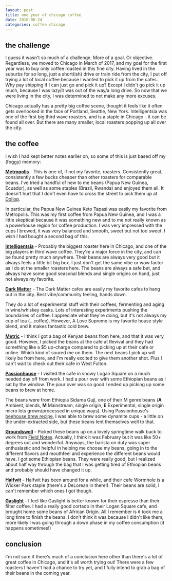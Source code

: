 ```yaml
---
layout: post
title: one year of chicago coffee
date: 2018-06-24
categories: coffee chicago
---
```


## the challenge

I guess it wasn't so much of a challenge. More of a goal. Or objective. Regardless, we moved to Chicago in March of 2017, and my goal for the first year was to buy only coffee roasted in this fine city. Having lived in the suburbs for so long, just a short(ish) drive or train ride from the city, I put off trying a lot of local coffee because I wanted to pick it up from the cafes. Why pay shipping if I can just go and pick it up? Except I didn't go pick it up much, because I was lazy/it was out of the way/a long drive. So now that we were living in the city, I was determined to not make any more excuses. 

Chicago actually has a pretty big coffee scene, thought it feels like it often gets overlooked in the face of Portland, Seattle, New York. Intelligentsia was one of the first big third wave roasters, and is a staple in Chicago - it can be found all over. But there are many smaller, local roasters popping up all over the city. 

## the coffee

I wish I had kept better notes earlier on, so some of this is just based off my (foggy) memory:

**[Metropolis](https://www.metropoliscoffee.com)** - This is one of, if not my favorite, roasters. Consistently great, consistently a few bucks cheaper than other roasters for comparable beans. I've tried a handful of new to me beans (Papua New Guinea, Ecuador), as well as some staples (Brazil, Rwanda) and enjoyed them all. It doesn't hurt that I don't even have to cross the street to pick them up at [Dollop](https://www.dollopcoffee.com/).

In particular, the Papua New Guinea Keto Tapasi was easily my favorite from Metropolis. This was my first coffee from Papua New Guinea, and I was a little skeptical because it was something new and to me not really known as a powerhouse region for coffee production. I was very impressed with the cups I brewed, it was very balanced and smooth, sweet but not too sweet. I wish I had bought a second bag of this.

**[Intelligentsia](https://www.intelligentsiacoffee.com)** - Probably the biggest roaster here in Chicago, and one of the big players in third wave coffee. They're a major force in the city, and can be found pretty much anywhere. Their beans are always very good but it always feels a little bit big box. I just don't get the same vibe or wow factor as I do at the smaller roasters here. The beans are always a safe bet, and always have some good seasonal blends and single origins on hand, just not always my favorite. 

**[Dark Matter](https://www.darkmattercoffee.com)** - The Dark Matter cafes are easily my favorite cafes to hang out in the city. Best vibe/community feeling, hands down. 

They do a lot of experimental stuff with their coffees, fermenting and aging in wine/whiskey casks. Lots of interesting experiments pushing the boundaries of coffee. I appreciate what they're doing, but it's not always my cup of tea (...coffee). However, A Love Supreme is my favorite house style blend, and it makes fantastic cold brew. 

**[Metric](https://metriccoffee.com/)** - I think I got a bag of Kenyan beans from here, and that it was very good. However, I picked the beans at the cafe at Revival and they had something like a $5 up-charge compared to picking up at their cafe or online. Which kind of soured me on them. The next beans I pick up will likely be from here, and I'm really excited to give them another shot. Plus I can't wait to check out their cafe in West Fulton.

**[Passionhouse](http://www.passionhousecoffee.com)** - I visited the cafe in snowy Logan Square on a much needed day off from work. I had a pour over with some Ethiopian beans as I sat by the window. The pour over was so good I ended up picking up some beans to brew at home. 

The beans were from Ethiopia Sidama Guji, one of their M genre beans (**A** Ambient, blends, **M** Mainstream, single origin, **E** Experimental, single origin micro lots grown/processed in unique ways). Using Passionhouse's [beehouse brew recipe](http://www.passionhousecoffee.com/beehouse), I was able to brew some dynamite cups - a little on the under-extracted side, but these beans lent themselves well to that. 

**[Groundswell](https://groundswellcoffeeroasters.com)** - Picked these beans up on a lovely springtime walk back to work from [Field Notes](https://fieldnotesbrand.com/). Actually, I think it was February but it was like 50+ degrees out and wonderful. Anyways, the barista on duty was super enthusiastic and helpful in helping me choose my beans, going in to the different flavors and mouthfeel and experience the different beans would have. I got some Ethiopian beans. They were really good, but I realized about half way through the bag that I was getting tired of Ethiopian beans and probably should have changed it up. 

**[Halfwit](https://www.halfwitcoffee.com)** - Halfwit has been around for a while, and their cafe Wormhole is a Wicker Park staple (there's a DeLorean in there!). Their beans are solid, I can't remember which ones I got though.

**[Gaslight](https://gaslightcoffeeroasters.com)** - I feel like Gaslight is better known for their espresso than their filter coffee. I had a really good cortado in their Logan Square cafe, and brought home some beans of African Origin. All I remember is it took me a long time to finish the beans. I don't think it was because I didn't like them, more likely I was going through a down phase in my coffee consumption (it happens sometimes!)

## conclusion

I'm not sure if there's much of a conclusion here other than there's a lot of great coffee in Chicago, and it's all worth trying out! There were a few roasters I haven't had a chance to try yet, and I fully intend to grab a bag of their beans in the coming year.



